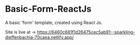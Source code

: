 # Basic-Form-ReactJs
A basic 'form' template, created using React Js.

Site is live at -> https://6460c681f1d26475cec5ab91--sparkling-dieffenbachia-70caea.netlify.app/
